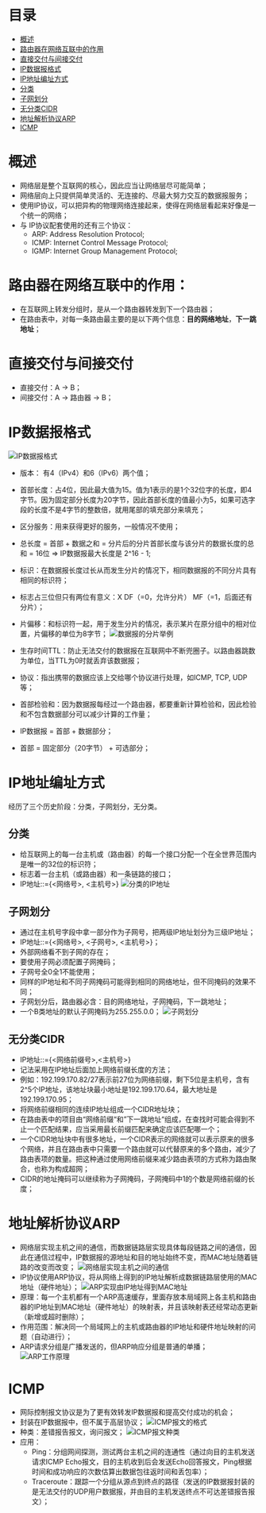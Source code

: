 # 目录
* [概述](#概述)     
* [路由器在网络互联中的作用](#路由器在网络互联中的作用)     
* [直接交付与间接交付](#直接交付与间接交付)     
* [IP数据报格式](#IP数据报格式)     
* [IP地址编址方式](#IP地址编址方式)     
* [分类](#分类)     
* [子网划分](#子网划分)     
* [无分类CIDR](#无分类CIDR)     
* [地址解析协议ARP](#地址解析协议ARP)     
* [ICMP](#ICMP)     



# 概述
* 网络层是整个互联网的核心，因此应当让网络层尽可能简单；
* 网络层向上只提供简单灵活的、无连接的、尽最大努力交互的数据报服务；
* 使用IP协议，可以把异构的物理网络连接起来，使得在网络层看起来好像是一个统一的网络；
* 与 IP协议配套使用的还有三个协议：
  * ARP: Address Resolution Protocol; 
  * ICMP: Internet Control Message Protocol;
  * IGMP: Internet Group Management Protocol;

# 路由器在网络互联中的作用：
* 在互联网上转发分组时，是从一个路由器转发到下一个路由器；
* 在路由表中，对每一条路由最主要的是以下两个信息：**目的网络地址**，**下一跳地址**；

# 直接交付与间接交付
* 直接交付：A -> B；
* 间接交付：A -> 路由器 -> B；

# IP数据报格式
![IP数据报格式](https://github.com/iii17-grace/Computer_Science/blob/master/%E8%AE%A1%E7%AE%97%E6%9C%BA%E7%BD%91%E7%BB%9C/image/image4-1.png)
* 版本： 有4（IPv4）和6（IPv6）两个值；
* 首部长度：占4位，因此最大值为15。值为1表示的是1个32位字的长度，即4字节。因为固定部分长度为20字节，因此首部长度的值最小为5，如果可选字段的长度不是4字节的整数倍，就用尾部的填充部分来填充；
* 区分服务：用来获得更好的服务，一般情况不使用；
* 总长度 = 首部 + 数据之和 = 分片后的分片首部长度与该分片的数据长度的总和 = 16位 => IP数据报最大长度是 2^16 - 1;
* 标识：在数据报长度过长从而发生分片的情况下，相同数据报的不同分片具有相同的标识符；
* 标志占三位但只有两位有意义：X  DF（=0，允许分片）  MF（=1，后面还有分片）；
* 片偏移：和标识符一起，用于发生分片的情况，表示某片在原分组中的相对位置，片偏移的单位为8字节；
![数据报的分片举例](https://github.com/iii17-grace/Computer_Science/blob/master/%E8%AE%A1%E7%AE%97%E6%9C%BA%E7%BD%91%E7%BB%9C/image/image4-2.png)

* 生存时间TTL：防止无法交付的数据报在互联网中不断兜圈子。以路由器跳数为单位，当TTL为0时就丢弃该数据报；
* 协议：指出携带的数据应该上交给哪个协议进行处理，如ICMP, TCP, UDP等；
* 首部检验和：因为数据报每经过一个路由器，都要重新计算检验和，因此检验和不包含数据部分可以减少计算的工作量；
* IP数据报 = 首部 + 数据部分；
* 首部 = 固定部分（20字节） +  可选部分；

# IP地址编址方式
经历了三个历史阶段：分类，子网划分，无分类。
## 分类
* 给互联网上的每一台主机或（路由器）的每一个接口分配一个在全世界范围内是唯一的32位的标识符；
* 标志着一台主机（或路由器）和一条链路的接口；
* IP地址::={<网络号>, <主机号>}
![分类的IP地址](https://github.com/iii17-grace/Computer_Science/blob/master/%E8%AE%A1%E7%AE%97%E6%9C%BA%E7%BD%91%E7%BB%9C/image/image4-3.JPG)

## 子网划分
* 通过在主机号字段中拿一部分作为子网号，把两级IP地址划分为三级IP地址；
* IP地址::={<网络号>, <子网号>, <主机号>}；
* 外部网络看不到子网的存在；
* 要使用子网必须配置子网掩码；
* 子网号全0全1不能使用；
* 同样的IP地址和不同子网掩码可能得到相同的网络地址，但不同掩码的效果不同；
* 子网划分后，路由器必含：目的网络地址，子网掩码，下一跳地址；
* 一个B类地址的默认子网掩码为255.255.0.0；
![子网划分](https://github.com/iii17-grace/Computer_Science/blob/master/%E8%AE%A1%E7%AE%97%E6%9C%BA%E7%BD%91%E7%BB%9C/image/image4-4.JPG)

## 无分类CIDR
* IP地址::={<网络前缀号>,<主机号>}
* 记法采用在IP地址后面加上网络前缀长度的方法；
* 例如：192.199.170.82/27表示前27位为网络前缀，剩下5位是主机号，含有2^5个IP地址，该地址块最小地址是192.199.170.64，最大地址是192.199.170.95；
* 将网络前缀相同的连续IP地址组成一个CIDR地址块；
* 在路由表中的项目由“网络前缀“和”下一跳地址“组成，在查找时可能会得到不止一个匹配结果，应当采用最长前缀匹配来确定应该匹配哪一个；
* 一个CIDR地址块中有很多地址，一个CIDR表示的网络就可以表示原来的很多个网络，并且在路由表中只需要一个路由就可以代替原来的多个路由，减少了路由表项的数量。把这种通过使用网络前缀来减少路由表项的方式称为路由聚合，也称为构成超网；
* CIDR的地址掩码可以继续称为子网掩码，子网掩码中1的个数是网络前缀的长度；

# 地址解析协议ARP
* 网络层实现主机之间的通信，而数据链路层实现具体每段链路之间的通信，因此在通信过程中，IP数据报的源地址和目的地址始终不变，而MAC地址随着链路的改变而改变；
![网络层实现主机之间的通信](https://github.com/iii17-grace/Computer_Science/blob/master/%E8%AE%A1%E7%AE%97%E6%9C%BA%E7%BD%91%E7%BB%9C/image/image4-5.png)
* IP协议使用ARP协议，将从网络上得到的IP地址解析成数据链路层使用的MAC地址（硬件地址）；
![ARP实现由IP地址得到MAC地址](https://github.com/iii17-grace/Computer_Science/blob/master/%E8%AE%A1%E7%AE%97%E6%9C%BA%E7%BD%91%E7%BB%9C/image/image4-6.png)
* 原理：每一个主机都有一个ARP高速缓存，里面存放本局域网上各主机和路由器的IP地址到MAC地址（硬件地址）的映射表，并且该映射表还经常动态更新（新增或超时删除）；
* 作用范围：解决同一个局域网上的主机或路由器的IP地址和硬件地址映射的问题（自动进行）；
* ARP请求分组是广播发送的，但ARP响应分组是普通的单播；
![ARP工作原理](https://github.com/iii17-grace/Computer_Science/blob/master/%E8%AE%A1%E7%AE%97%E6%9C%BA%E7%BD%91%E7%BB%9C/image/image4-7.png)

# ICMP
* 网际控制报文协议是为了更有效转发IP数据报和提高交付成功的机会；
* 封装在IP数据报中，但不属于高层协议；
![ICMP报文的格式](https://github.com/iii17-grace/Computer_Science/blob/master/%E8%AE%A1%E7%AE%97%E6%9C%BA%E7%BD%91%E7%BB%9C/image/image4-8.JPG)
* 种类：差错报告报文，询问报文；
![ICMP报文种类](https://github.com/iii17-grace/Computer_Science/blob/master/%E8%AE%A1%E7%AE%97%E6%9C%BA%E7%BD%91%E7%BB%9C/image/image4-9.png)
* 应用：
    * Ping：分组网间探测，测试两台主机之间的连通性（通过向目的主机发送请求ICMP Echo报文，目的主机收到后会发送Echo回答报文，Ping根据时间和成功响应的次数估算出数据包往返时间和丢包率）；
    * Traceroute：跟踪一个分组从源点到终点的路径（发送的IP数据报封装的是无法交付的UDP用户数据报，并由目的主机发送终点不可达差错报告报文）；



